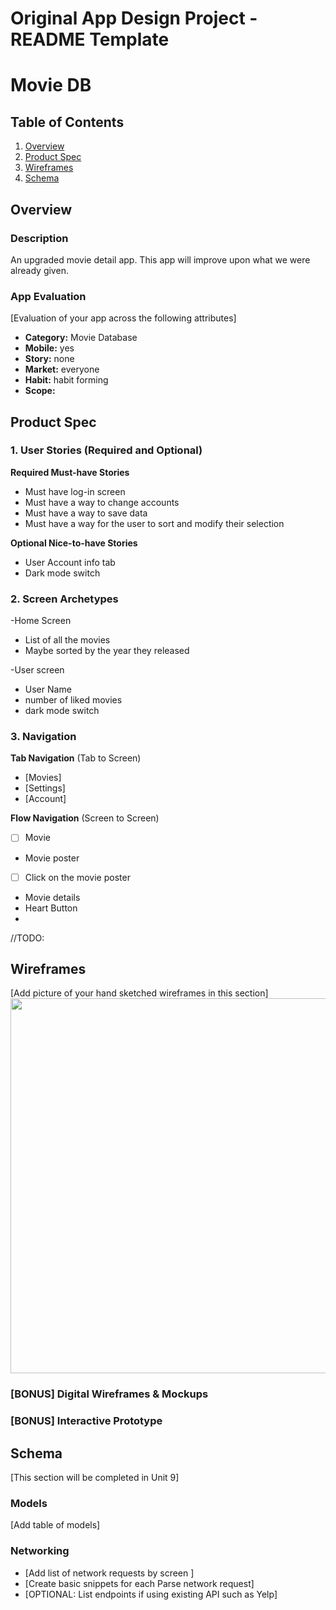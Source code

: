 Original App Design Project - README Template
===

# Movie DB

## Table of Contents

1. [Overview](#Overview)
2. [Product Spec](#Product-Spec)
3. [Wireframes](#Wireframes)
4. [Schema](#Schema)

## Overview

### Description

An upgraded movie detail app. This app will improve upon what we were already given.

### App Evaluation

[Evaluation of your app across the following attributes]
- **Category:** Movie Database
- **Mobile:** yes
- **Story:** none
- **Market:** everyone
- **Habit:** habit forming
- **Scope:** 

## Product Spec

### 1. User Stories (Required and Optional)

**Required Must-have Stories**

* Must have log-in screen
* Must have a way to change accounts
* Must have a way to save data
* Must have a way for the user to sort and modify their selection

**Optional Nice-to-have Stories**

* User Account info tab
* Dark mode switch


### 2. Screen Archetypes

-Home Screen
* List of all the movies
* Maybe sorted by the year they released

-User screen
* User Name
* number of liked movies
* dark mode switch

### 3. Navigation

**Tab Navigation** (Tab to Screen)

* [Movies]
* [Settings]
* [Account]

**Flow Navigation** (Screen to Screen)

- [ ] Movie
* Movie poster
- [ ] Click on the movie poster
* Movie details
* Heart Button
*



//TODO:
## Wireframes

[Add picture of your hand sketched wireframes in this section]
<img src="YOUR_WIREFRAME_IMAGE_URL" width=600>

### [BONUS] Digital Wireframes & Mockups

### [BONUS] Interactive Prototype

## Schema 

[This section will be completed in Unit 9]

### Models

[Add table of models]

### Networking

- [Add list of network requests by screen ]
- [Create basic snippets for each Parse network request]
- [OPTIONAL: List endpoints if using existing API such as Yelp]
